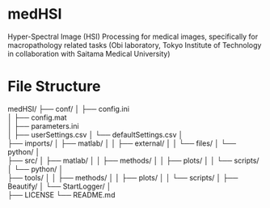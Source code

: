 # medHSI #

Hyper-Spectral Image (HSI) Processing for medical images, specifically for macropathology related tasks (Obi laboratory, Tokyo Institute of Technology in collaboration with Saitama Medical University)

# File Structure # 
medHSI/
├── conf/
│   ├── config.ini	
│   ├── config.mat	
│   ├── parameters.ini	
│   ├── userSettings.csv
│   └── defaultSettings.csv
│  
├── imports/
│   ├── matlab/
│   │   ├── external/
│   │   └── files/
│   └── python/
│  
├── src/
│   ├── matlab/
│   │   ├── methods/
│   │   ├── plots/
│   │   └── scripts/
│   └── python/
│  
├── tools/
│   │   ├── methods/
│   │   ├── plots/
│   │   └── scripts/
│   ├── Beautify/
│   └── StartLogger/
│  
├── LICENSE
└── README.md
